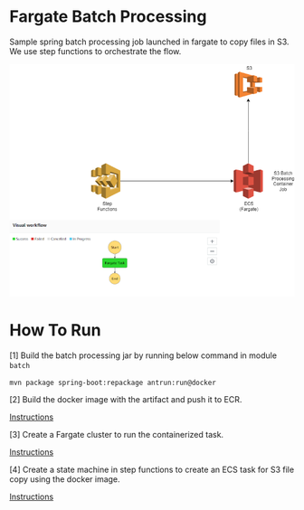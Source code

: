 # Fargate Batch Processing

Sample spring batch processing job launched in fargate to copy files in S3. We use step functions to orchestrate the flow.

![Flow](Flow.png?raw=true)

# How To Run

[1] Build the batch processing jar by running below command in module `batch`

```
mvn package spring-boot:repackage antrun:run@docker
```

[2] Build the docker image with the artifact and push it to ECR.

[Instructions](docker/README.md)

[3] Create a Fargate cluster to run the containerized task.

[Instructions](fargate/README.md)

[4] Create a state machine in step functions to create an ECS task for S3 file copy using the docker image.

[Instructions](step-functions/README.md)
